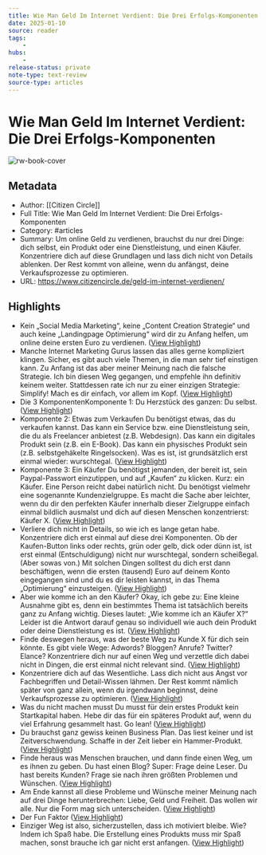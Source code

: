 ```yaml
---
title: Wie Man Geld Im Internet Verdient: Die Drei Erfolgs-Komponenten
date: 2025-01-10
source: reader
tags:
    -
hubs:
    -
release-status: private
note-type: text-review
source-type: articles
---
```

# Wie Man Geld Im Internet Verdient: Die Drei Erfolgs-Komponenten

![rw-book-cover](https://www.citizencircle.de/wp-content/uploads/2014/02/geld-im-internet-verdienen.jpg)

## Metadata
- Author: [[Citizen Circle]]
- Full Title: Wie Man Geld Im Internet Verdient: Die Drei Erfolgs-Komponenten
- Category: #articles
- Summary: Um online Geld zu verdienen, brauchst du nur drei Dinge: dich selbst, ein Produkt oder eine Dienstleistung, und einen Käufer. Konzentriere dich auf diese Grundlagen und lass dich nicht von Details ablenken. Der Rest kommt von alleine, wenn du anfängst, deine Verkaufsprozesse zu optimieren.
- URL: https://www.citizencircle.de/geld-im-internet-verdienen/

## Highlights
- Kein „Social Media Marketing“, keine „Content Creation Strategie“ und auch keine „Landingpage Optimierung“ wird dir zu Anfang helfen, um online deine ersten Euro zu verdienen. ([View Highlight](https://read.readwise.io/read/01ja0b4hp342292c7afpr8nw6e))
- Manche Internet Marketing Gurus lassen das alles gerne kompliziert klingen. Sicher, es gibt auch viele Themen, in die man sehr tief einstigen kann. Zu Anfang ist das aber meiner Meinung nach die falsche Strategie. Ich bin diesen Weg gegangen, und empfehle ihn definitiv keinem weiter.
  Stattdessen rate ich nur zu einer einzigen Strategie: Simplify! Mach es dir einfach, vor allem im Kopf. ([View Highlight](https://read.readwise.io/read/01ja0b5wyrkqymwk26zxkk1dd3))
- Die 3 KomponentenKomponente 1: Du
  Herzstück des ganzen: Du selbst. ([View Highlight](https://read.readwise.io/read/01ja0b6vnh31s1807ynd06fdw3))
- Komponente 2: Etwas zum Verkaufen
  Du benötigst etwas, das du verkaufen kannst. Das kann ein Service bzw. eine Dienstleistung sein, die du als Freelancer anbietest (z.B. Webdesign). Das kann ein digitales Produkt sein (z.B. ein E-Book). Das kann ein physisches Produkt sein (z.B. selbstgehäkelte Ringelsocken). Was es ist, ist grundsätzlich erst einmal wieder: wurschtegal. ([View Highlight](https://read.readwise.io/read/01ja0b76s9ek6mfn7veqjbztaw))
- Komponente 3: Ein Käufer
  Du benötigst jemanden, der bereit ist, sein Paypal-Passwort einzutippen, und auf „Kaufen“ zu klicken. Kurz: ein Käufer. Eine Person reicht dabei natürlich nicht. Du benötigst vielmehr eine sogenannte Kundenzielgruppe. Es macht die Sache aber leichter, wenn du dir den perfekten Käufer innerhalb dieser Zielgruppe einfach einmal bildlich ausmalst und dich auf diesen Menschen konzentrierst: Käufer X. ([View Highlight](https://read.readwise.io/read/01ja0b7ctdtxwfpb31nzchmk4k))
- Verliere dich nicht in Details, so wie ich es lange getan habe. Konzentriere dich erst einmal auf diese drei Komponenten. Ob der Kaufen-Button links oder rechts, grün oder gelb, dick oder dünn ist, ist erst einmal (Entschuldigung) nicht nur wurschtegal, sondern scheißegal. (Aber sowas von.)
  Mit solchen Dingen solltest du dich erst dann beschäftigen, wenn die ersten (tausend) Euro auf deinem Konto eingegangen sind und du es dir leisten kannst, in das Thema „Optimierung“ einzusteigen. ([View Highlight](https://read.readwise.io/read/01ja0b9h0v12r621fxtff7cxap))
- Aber wie komme ich an den Käufer?
  Okay, ich gebe zu: Eine kleine Ausnahme gibt es, denn ein bestimmtes Thema ist tatsächlich bereits ganz zu Anfang wichtig. Dieses lautet: „Wie komme ich an Käufer X?“ Leider ist die Antwort darauf genau so individuell wie auch dein Produkt oder deine Dienstleistung es ist. ([View Highlight](https://read.readwise.io/read/01ja0ba38qwe7k46jm2tjwzakw))
- Finde deswegen heraus, was der beste Weg zu Kunde X für dich sein könnte. Es gibt viele Wege: Adwords? Bloggen? Anrufe? Twitter? Elance? Konzentriere dich nur auf einen Weg und verzettle dich dabei nicht in Dingen, die erst einmal nicht relevant sind. ([View Highlight](https://read.readwise.io/read/01ja0bafaw6q3g9ag8x5yq7qpe))
- Konzentriere dich auf das Wesentliche. Lass dich nicht aus Angst vor Fachbegriffen und Detail-Wissen lähmen. Der Rest kommt nämlich später von ganz allein, wenn du irgendwann beginnst, deine Verkaufsprozesse zu optimieren. ([View Highlight](https://read.readwise.io/read/01ja0bc3te0wsd2tkfxpm08b2k))
- Was du nicht machen musst
  Du musst für dein erstes Produkt kein Startkapital haben. Hebe dir das für ein späteres Produkt auf, wenn du viel Erfahrung gesammelt hast. Go lean! ([View Highlight](https://read.readwise.io/read/01ja0bd341kdbtspj75z69czat))
- Du brauchst ganz gewiss keinen Business Plan. Das liest keiner und ist Zeitverschwendung. Schaffe in der Zeit lieber ein Hammer-Produkt. ([View Highlight](https://read.readwise.io/read/01ja0bdbbpqbd96kh368s8pmv9))
- Finde heraus was Menschen brauchen, und dann finde einen Weg, um es ihnen zu geben. Du hast einen Blog? Super: Frage deine Leser. Du hast bereits Kunden? Frage sie nach ihren größten Problemen und Wünschen. ([View Highlight](https://read.readwise.io/read/01ja0be4xckbvqkneaw8z410v2))
- Am Ende kannst all diese Probleme und Wünsche meiner Meinung nach auf drei Dinge herunterbrechen: Liebe, Geld und Freiheit. Das wollen wir alle. Nur die Form mag sich unterscheiden. ([View Highlight](https://read.readwise.io/read/01ja0beceg7mx2g6dt0v68qwpe))
- Der Fun Faktor ([View Highlight](https://read.readwise.io/read/01ja0bemkgj0svz42jcp2r1n7e))
- Einziger Weg ist also, sicherzustellen, dass ich motiviert bleibe. Wie? Indem ich Spaß habe. Die Erstellung eines Produkts muss mir Spaß machen, sonst brauche ich gar nicht erst anfangen. ([View Highlight](https://read.readwise.io/read/01ja0bfpcpjdx1zrzpff4arx3t))



